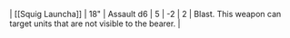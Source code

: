 | [[Squig Launcha]] | 18"   | Assault d6 | 5   | -2  | 2   | Blast. This weapon can target units that are not visible to the bearer. | 